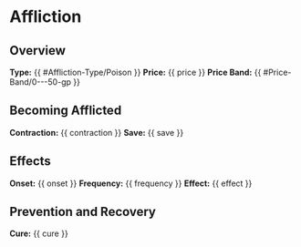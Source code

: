 # Affliction

## Overview
**Type:** {{ #Affliction-Type/Poison }}
**Price:** {{ price }}
**Price Band:** {{ #Price-Band/0---50-gp }}


## Becoming Afflicted
**Contraction:** {{ contraction }}
**Save:** {{ save }}


## Effects
**Onset:** {{ onset }}
**Frequency:** {{ frequency }}
**Effect:** {{ effect }}


## Prevention and Recovery
**Cure:** {{ cure }}

